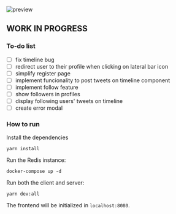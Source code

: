 ![preview](https://user-images.githubusercontent.com/57643375/182004479-b71eb6b3-d21d-44be-a041-c4ad38d8b830.png)

## WORK IN PROGRESS

### To-do list
- [ ] fix timeline bug
- [ ] redirect user to their profile when clicking on lateral bar icon
- [ ] simplify register page
- [ ] implement funcionality to post tweets on timeline component
- [ ] implement follow feature
- [ ] show followers in profiles
- [ ] display following users' tweets on timeline
- [ ] create error modal

### How to run

Install the dependencies
```
yarn install
```

Run the Redis instance:
```
docker-compose up -d
```

Run both the client and server:
```
yarn dev:all
```
The frontend will be initialized in `localhost:8080`.
